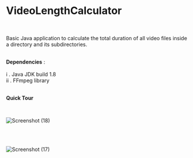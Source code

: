 # VideoLengthCalculator
<br/>

Basic Java application to calculate the total duration of all video files inside a directory and its subdirectories.  <br/> <br/> 


**Dependencies** :  
<br/>
  i  . Java JDK build 1.8 <br/>
  ii . FFmpeg library  <br/>
  <br/>
  
**Quick Tour**

<br/>


![Screenshot (18)](https://user-images.githubusercontent.com/50806216/117027665-bc04fe00-ad1e-11eb-81ee-03b039ba563e.png)

<br/>
<br/>


![Screenshot (17)](https://user-images.githubusercontent.com/50806216/117027629-b3acc300-ad1e-11eb-995d-238606e6bc77.png)
